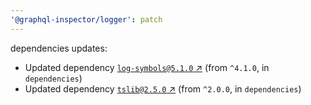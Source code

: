 ```yaml
---
'@graphql-inspector/logger': patch
---
```

dependencies updates:
  - Updated dependency [`log-symbols@5.1.0` ↗︎](https://www.npmjs.com/package/log-symbols/v/5.1.0)
    (from `^4.1.0`, in `dependencies`)
  - Updated dependency [`tslib@2.5.0` ↗︎](https://www.npmjs.com/package/tslib/v/2.5.0) (from
    `^2.0.0`, in `dependencies`)

